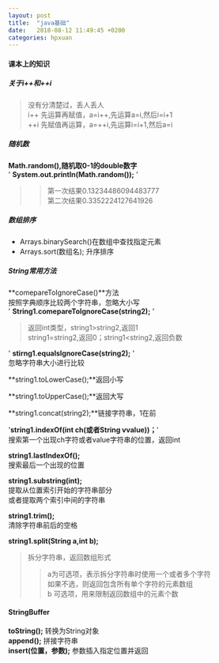 ```yaml
---
layout: post
title:  "java基础"
date:   2018-08-12 11:49:45 +0200
categories: hpxuan
---
```

#### 课本上的知识  
##### 关于i++和++i   
> 没有分清楚过，丢人丢人  
> i++ 先运算再赋值，a=i++,先运算a=i,然后i=i+1  
> ++i 先赋值再运算，a=++i,先运算i=i+1,然后a=i  

##### 随机数  
**Math.random(),随机取0-1的double数字**  
' **System.out.println(Math.random());** '  
>> 第一次结果0.13234486094483777  
>> 第二次结果0.3352224127641926  

##### 数组排序  
- Arrays.binarySearch()在数组中查找指定元素  
- Arrays.sort(数组名); 升序排序  

##### String常用方法  
**comepareToIgnoreCase()**方法  
按照字典顺序比较两个字符串，忽略大小写  
' **String1.comepareToIgnoreCase(string2);** '  
> 返回int类型，string1>string2,返回1  
> string1=string2,返回0；string1<string2,返回负数

' **stirng1.equalsIgnoreCase(string2);** '  
忽略字符串大小进行比较

**string1.toLowerCase();**返回小写

**string1.toUpperCase();**返回大写

**string1.concat(string2);**链接字符串，1在前

'**string1.indexOf(int ch(或者String vvalue))；**'  
搜索第一个出现ch字符或者value字符串的位置，返回int

**string1.lastIndexOf();**  
搜索最后一个出现的位置

**string1.substring(int);**  
提取从位置索引开始的字符串部分  
或者提取两个索引中间的字符串

**string1.trim();**  
清除字符串前后的空格

**string1.split(String a,int b);**  
> 拆分字符串，返回数组形式  
>> a为可选项，表示拆分字符串时使用一个或者多个字符  
>> 如果不选，则返回包含所有单个字符的元素数组  
>> b 可选项，用来限制返回数组中的元素个数

#### StringBuffer  
**toString();** 转换为String对象  
**append();** 拼接字符串  
**insert(位置，参数);** 参数插入指定位置并返回
